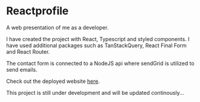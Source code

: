 # Reactprofile

A web presentation of me as a developer.

I have created the project with React, Typescript and styled components. I have used additional packages such as TanStackQuery, React Final Form and React Router. 

The contact form is connected to a NodeJS api where sendGrid is utilized to send emails. 

Check out the deployed website [here](https://petterjakobsson.netlify.app/).

This project is still under development and will be updated continously... 


